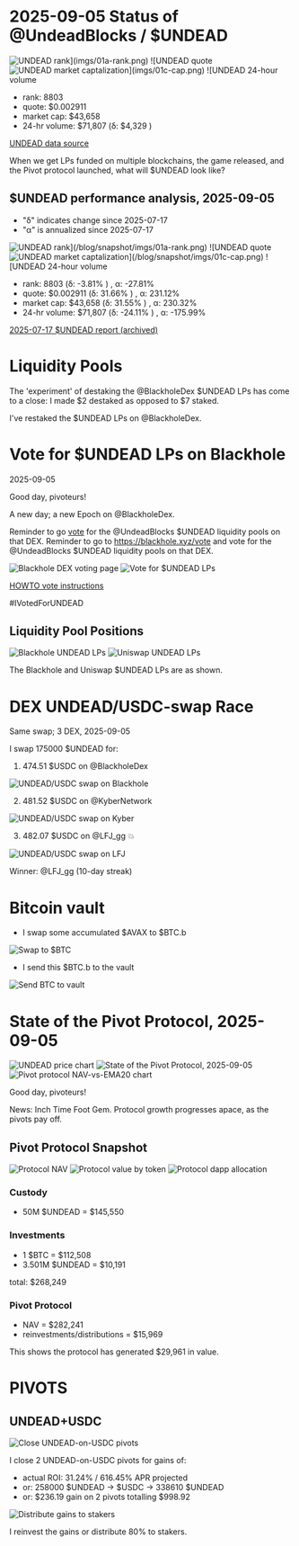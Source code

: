 # 2025-09-05 Status of @UndeadBlocks / $UNDEAD 

![$UNDEAD rank](imgs/01a-rank.png) 
![$UNDEAD quote](imgs/01b-quote.png) 
![$UNDEAD market captalization](imgs/01c-cap.png) 
![$UNDEAD 24-hour volume](imgs/01d-vol.png) 

* rank: 8803 
* quote: $0.002911 
* market cap: $43,658 
* 24-hr volume: $71,807 (δ: $4,329 ) 


[UNDEAD data source](https://www.coingecko.com/en/coins/undead-blocks) 



When we get LPs funded on multiple blockchains, the game released, and the Pivot protocol launched, what will $UNDEAD look like? 

## $UNDEAD performance analysis, 2025-09-05 

* "δ" indicates change since 2025-07-17 
* "α" is annualized since 2025-07-17 

![$UNDEAD rank](/blog/snapshot/imgs/01a-rank.png) 
![$UNDEAD quote](/blog/snapshot/imgs/01b-quote.png) 
![$UNDEAD market captalization](/blog/snapshot/imgs/01c-cap.png) 
![$UNDEAD 24-hour volume](/blog/snapshot/imgs/01d-vol.png) 

* rank: 8803 (δ: -3.81% ) , α: -27.81% 
* quote: $0.002911 (δ: 31.66% ) , α: 231.12% 
* market cap: $43,658 (δ: 31.55% ) , α: 230.32% 
* 24-hr volume: $71,807 (δ: -24.11% ) , α: -175.99% 

[2025-07-17 $UNDEAD report (archived)](https://github.com/pivoteur/biz/tree/main/blog/snapshot) 

# Liquidity Pools

The 'experiment' of destaking the @BlackholeDex $UNDEAD LPs has come to a close: I made $2 destaked as opposed to $7 staked.

I've restaked the $UNDEAD LPs on @BlackholeDex. 

# Vote for $UNDEAD LPs on Blackhole 

2025-09-05 

Good day, pivoteurs! 

A new day; a new Epoch on @BlackholeDex. 

Reminder to go [vote](https://blackhole.xyz/vote) for the @UndeadBlocks $UNDEAD liquidity pools on that DEX. Reminder to go to https://blackhole.xyz/vote and vote for the @UndeadBlocks $UNDEAD liquidity pools on that DEX. 

![Blackhole DEX voting page](imgs/02a-vote.png) 
![Vote for $UNDEAD LPs](imgs/02b-voted.png) 

[HOWTO vote instructions](https://x.com/pivocateur/status/1945637734682341791)

#IVotedForUNDEAD 

## Liquidity Pool Positions 

![Blackhole UNDEAD LPs](imgs/03a-blackhole-lps.png) 
![Uniswap UNDEAD LPs](imgs/03b-uniswap-lps.png) 

The Blackhole and Uniswap $UNDEAD LPs are as shown. 

# DEX UNDEAD/USDC-swap Race 

Same swap; 3 DEX, 2025-09-05 

I swap 175000 $UNDEAD for: 

1. 474.51 $USDC on @BlackholeDex 

![UNDEAD/USDC swap on Blackhole](imgs/04a-blackhole.png) 

2. 481.52 $USDC on @KyberNetwork 

![UNDEAD/USDC swap on Kyber](imgs/04b-kyber.png) 

3. 482.07 $USDC on @LFJ_gg 💥 

![UNDEAD/USDC swap on LFJ](imgs/04c-lfj.png) 

Winner: @LFJ_gg (10-day streak) 

# Bitcoin vault 

* I swap some accumulated $AVAX to $BTC.b 

![Swap to $BTC](imgs/05a-swap.png) 

* I send this $BTC.b to the vault 

![Send BTC to vault](imgs/05b-sned.png) 

# State of the Pivot Protocol, 2025-09-05 

![UNDEAD price chart](imgs/06a-undead.png) 
![State of the Pivot Protocol, 2025-09-05](imgs/06b-assets.png) 
![Pivot protocol NAV-vs-EMA20 chart](imgs/06c-ema.png) 


Good day, pivoteurs! 

News: Inch Time Foot Gem. Protocol growth progresses apace, as the pivots pay off. 
## Pivot Protocol Snapshot 

![Protocol NAV](imgs/07a-nav.png) 
![Protocol value by token](imgs/07b-by-token.png) 
![Protocol dapp allocation](imgs/07c-by-dapp.png) 

### Custody 

* 50M $UNDEAD = $145,550 

### Investments 

* 1 $BTC = $112,508 
* 3.501M $UNDEAD = $10,191 

total: $268,249 


### Pivot Protocol 

* NAV = $282,241 
* reinvestments/distributions = $15,969 

This shows the protocol has generated $29,961 in value. 

# PIVOTS 

## UNDEAD+USDC 

![Close UNDEAD-on-USDC pivots](imgs/08a-close-undead-on-usdc-pivot.png) 

I close 2 UNDEAD-on-USDC pivots for gains of: 


* actual ROI: 31.24% / 616.45% APR projected 
* or: 258000 $UNDEAD -> $USDC -> 338610 $UNDEAD 
* or: $236.19 gain on 2 pivots totalling $998.92 


![Distribute gains to stakers](imgs/08b-dist-gains.png) 

I reinvest the gains or distribute 80% to stakers. 

